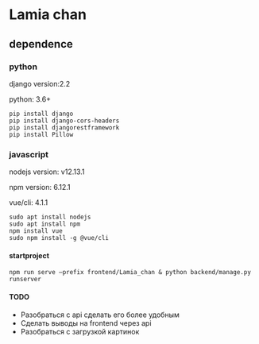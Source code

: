 # Lamia chan

## dependence
### python

django version:2.2

python: 3.6+

```
pip install django 
pip install django-cors-headers
pip install djangorestframework
pip install Pillow
```

### javascript 

nodejs version: v12.13.1

npm version: 6.12.1

vue/cli: 4.1.1

```
sudo apt install nodejs
sudo apt install npm
npm install vue   
sudo npm install -g @vue/cli
```


#### startproject

```
npm run serve —prefix frontend/Lamia_chan & python backend/manage.py runserver
```


#### TODO

* Разобраться с api сделать его более удобным
* Сделать выводы на frontend через api
* Разобраться с загрузкой картинок

